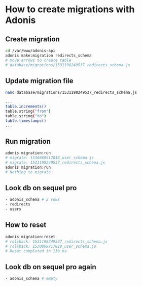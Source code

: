 # How to create migrations with Adonis

## Create migration

```bash
cd /var/www/adonis-api
adonis make:migration redirects_schema
# move arrows to create table
# database/migrations/1531198249537_redirects_schema.js
```

## Update migration file

```bash
nano database/migrations/1531198249537_redirects_schema.js
```

```bash
...
table.increments()
table.string("from")
table.string("to")
table.timestamps()
...
```

## Run migration

```bash
adonis migration:run
# migrate: 1530869917818_user_schema.js
# migrate: 1531198249537_redirects_schema.js
adonis migration:run
# Nothing to migrate
```

## Look db on sequel pro

```bash
- adonis_schema # 2 rows
- redirects
- users
```

## How to reset

```bash
adonis migration:reset
# rollback: 1531198249537_redirects_schema.js
# rollback: 1530869917818_user_schema.js
# Reset completed in 138 ms
```

## Look db on sequel pro again

```bash
- adonis_schema # empty
```
